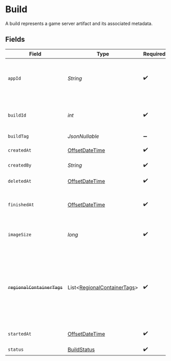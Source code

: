 # Build

A build represents a game server artifact and its associated metadata.


## Fields

| Field                                                                                                                   | Type                                                                                                                    | Required                                                                                                                | Description                                                                                                             | Example                                                                                                                 |
| ----------------------------------------------------------------------------------------------------------------------- | ----------------------------------------------------------------------------------------------------------------------- | ----------------------------------------------------------------------------------------------------------------------- | ----------------------------------------------------------------------------------------------------------------------- | ----------------------------------------------------------------------------------------------------------------------- |
| `appId`                                                                                                                 | *String*                                                                                                                | :heavy_check_mark:                                                                                                      | System generated unique identifier for an application.                                                                  | app-af469a92-5b45-4565-b3c4-b79878de67d2                                                                                |
| `buildId`                                                                                                               | *int*                                                                                                                   | :heavy_check_mark:                                                                                                      | System generated id for a build. Increments by 1.                                                                       | 1                                                                                                                       |
| `buildTag`                                                                                                              | *JsonNullable<String>*                                                                                                  | :heavy_minus_sign:                                                                                                      | N/A                                                                                                                     | 0.1.14-14c793                                                                                                           |
| `createdAt`                                                                                                             | [OffsetDateTime](https://docs.oracle.com/javase/8/docs/api/java/time/OffsetDateTime.html)                               | :heavy_check_mark:                                                                                                      | When [`CreateBuild()`](https://hathora.dev/api#tag/BuildV2/operation/CreateBuild) is called.                            |                                                                                                                         |
| `createdBy`                                                                                                             | *String*                                                                                                                | :heavy_check_mark:                                                                                                      | N/A                                                                                                                     | noreply@hathora.dev                                                                                                     |
| `deletedAt`                                                                                                             | [OffsetDateTime](https://docs.oracle.com/javase/8/docs/api/java/time/OffsetDateTime.html)                               | :heavy_check_mark:                                                                                                      | When the build was deleted.                                                                                             |                                                                                                                         |
| `finishedAt`                                                                                                            | [OffsetDateTime](https://docs.oracle.com/javase/8/docs/api/java/time/OffsetDateTime.html)                               | :heavy_check_mark:                                                                                                      | When [`RunBuild()`](https://hathora.dev/api#tag/BuildV2/operation/RunBuild) finished executing.                         |                                                                                                                         |
| `imageSize`                                                                                                             | *long*                                                                                                                  | :heavy_check_mark:                                                                                                      | The size (in bytes) of the Docker image built by Hathora.                                                               |                                                                                                                         |
| ~~`regionalContainerTags`~~                                                                                             | List<[RegionalContainerTags](../../models/shared/RegionalContainerTags.md)>                                             | :heavy_check_mark:                                                                                                      | : warning: ** DEPRECATED **: This will be removed in a future release, please migrate away from it as soon as possible. |                                                                                                                         |
| `startedAt`                                                                                                             | [OffsetDateTime](https://docs.oracle.com/javase/8/docs/api/java/time/OffsetDateTime.html)                               | :heavy_check_mark:                                                                                                      | When [`RunBuild()`](https://hathora.dev/api#tag/BuildV2/operation/RunBuild) is called.                                  |                                                                                                                         |
| `status`                                                                                                                | [BuildStatus](../../models/shared/BuildStatus.md)                                                                       | :heavy_check_mark:                                                                                                      | N/A                                                                                                                     |                                                                                                                         |